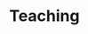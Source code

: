 ---
title: "Teaching"
description: "Courses on science and technology studies and programming for graduate students."
---